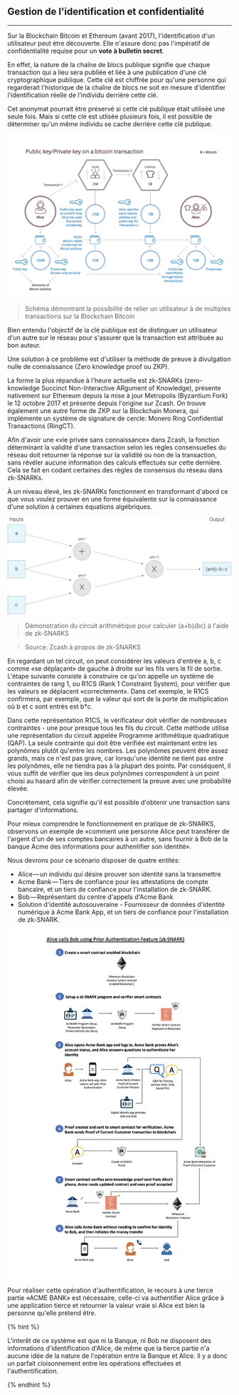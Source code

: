 ## Gestion de l'identification et confidentialité
---
Sur la Blockchain Bitcoin et Ethereum (avant 2017), l'identification d'un utilisateur peut ètre découverte. Elle n'assure donc pas l'impératif de confidentialité requise pour un **vote à bulletin secret**.

En effet, la nature de la chaîne de blocs publique signifie que chaque transaction qui a lieu sera publiée et liée à une publication d'une clé cryptographique publique. Cette clé est chiffrée pour qu'une personne qui regarderait l'historique de la chaîne de blocs ne soit en mesure d'identifier l'identification réelle de l'individu derrière cette clé. 

Cet anonymat pourrait être préservé si cette clé publique était utilisée une seule fois. Mais si cette clé est utlisée plusieurs fois, il est possible de déterminer qu'un même individu se cache derrière cette clé publique.

![Schéma démontrant la possibilité de relier un utilisateur à de multiples transactions sur la Blockchain Bitcoin](../../images/identification_bitcoin_pub_key.png)
> Schéma démontrant la possibilité de relier un utilisateur à de multiples transactions sur la Blockchain Bitcoin

Bien entendu l'objectif de la clé publique est de distinguer un utilisateur d'un autre sur le réseau pour s'assurer que la transaction est attribuée au bon auteur.

Une solution à ce problème est d'utiliser la méthode de preuve à divulgation nulle de connaissance (Zero knowledge proof ou ZKP).

La forme la plus répandue à l'heure actuelle est zk-SNARKs (zero-knowledge Succinct Non-Interactive ARgument of Knowledge), présente nativement sur Ethereum depuis la mise à jour Metropolis (Byzantium Fork) le 12 octobre 2017 et présente depuis l'origine sur Zcash. On trouve également une autre forme de ZKP sur la Blockchain Monera, qui implémente un système de signature de cercle: Monero Ring Confidential Transactions (RingCT).

Afin d'avoir une «vie privée sans connaissance» dans Zcash, la fonction déterminant la validité d'une transaction selon les règles consensuelles du réseau doit retourner la réponse sur la validité ou non de la transaction, sans révéler aucune information des calculs effectués sur cette dernière. Cela se fait en codant certaines des règles de consensus du réseau dans zk-SNARKs. 

À un niveau élevé, les zk-SNARKs fonctionnent en transformant d'abord ce que vous voulez prouver en une forme équivalente sur la connaissance d'une solution à certaines équations algébriques. 

![Démonstration du circuit arithmétique pour calculer (a+b)*(b*c) à l'aide de zk-SNARKS](../../images/arithmetic-circuit_zk-snarks.png)
> Démonstration du circuit arithmétique pour calculer (a+b)*(b*c) à l'aide de zk-SNARKS

> Source: Zcash à propos de zk-SNARKS

En regardant un tel circuit, on peut considérer les valeurs d'entrée a, b, c comme «se déplaçant» de gauche à droite sur les fils vers le fil de sortie. L'étape suivante consiste à construire ce qu'on appelle un système de contraintes de rang 1, ou R1CS (Rank 1 Constraint System), pour vérifier que les valeurs se déplacent «correctement». Dans cet exemple, le R1CS confirmera, par exemple, que la valeur qui sort de la porte de multiplication où b et c sont entrés est b*c.

Dans cette représentation R1CS, le vérificateur doit vérifier de nombreuses contraintes - une pour presque tous les fils du circuit.  Cette méthode utilise une représentation du circuit appelée Programme arithmétique quadratique (QAP). La seule contrainte qui doit être vérifiée est maintenant entre les polynômes plutôt qu'entre les nombres. Les polynômes peuvent être assez grands, mais ce n'est pas grave, car lorsqu'une identité ne tient pas entre les polynômes, elle ne tiendra pas à la plupart des points. Par conséquent, il vous suffit de vérifier que les deux polynômes correspondent à un point choisi au hasard afin de vérifier correctement la preuve avec une probabilité élevée.

Concrètement, cela signifie qu'il est possible d'obtenir une transaction sans partager d'informations.

Pour mieux comprendre le fonctionnement en pratique de zk-SNARKS, observons un exemple de «comment une personne Alice peut transférer de l'argent d'un de ses comptes bancaires à un autre, sans fournir à Bob de la banque Acme des informations pour authentifier son identité».

Nous devrons pour ce scénario disposer de quatre entités:
* Alice — un individu qui désire prouver son identité sans la transmettre
* Acme Bank — Tiers de confiance pour les attestations de compte bancaire, et un tiers de confiance pour l'installation de zk-SNARK.
* Bob — Représentant du centre d'appels d'Acme Bank
* Solution d'identité autosouveraine - Fournisseur de données d'identité numérique à Acme Bank App, et un tiers de confiance pour l'installation de zk-SNARK.

![Exemple d'utilisation de zk-SNARKS poour l'authentification auprès d'un centre d'appel bancaire](../../images/zk_snarks_ethereum.png)

Pour réaliser cette opération d'authentification, le recours à une tierce partie «ACME BANK» est nécessaire, celle-ci va authentifier Alice grâce à une application tierce et retourner la valeur vraie si Alice est bien la personne qu'elle prétend être.

{% hint %}

L'interêt de ce système est que ni la Banque, ni Bob ne disposent des informations d'identification d'Alice, de même que la tierce partie n'a aucune idée de la nature de l'opération entre la Banque et Alice. Il y a donc un parfait cloisonnement entre les opérations effectuées et l'authentification.
                                                  
{% endhint %}
